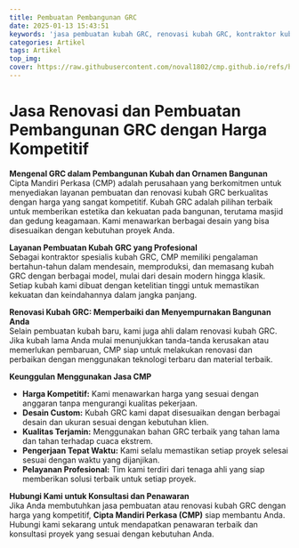 ```yaml
---
title: Pembuatan Pembangunan GRC
date: 2025-01-13 15:43:51
keywords: 'jasa pembuatan kubah GRC, renovasi kubah GRC, kontraktor kubah GRC, kubah masjid GRC, desain kubah GRC modern, desain kubah GRC klasik, harga kubah GRC, keunggulan kubah GRC, jasa renovasi kubah, kubah GRC tahan lama, spesialis kubah GRC, keindahan kubah GRC, pembangunan kubah GRC, layanan kubah GRC profesional, desain custom kubah GRC, teknologi kubah GRC, material terbaik kubah GRC, pembuatan kubah berkualitas, renovasi kubah masjid, jasa kubah GRC kompetitif'
categories: Artikel
tags: Artikel
top_img:
cover: https://raw.githubusercontent.com/noval1802/cmp.github.io/refs/heads/main/asset/IMG_9033.jpg
---
```


# **Jasa Renovasi dan Pembuatan Pembangunan GRC dengan Harga Kompetitif**

**Mengenal GRC dalam Pembangunan Kubah dan Ornamen Bangunan**  
Cipta Mandiri Perkasa (CMP) adalah perusahaan yang berkomitmen untuk menyediakan layanan pembuatan dan renovasi kubah GRC berkualitas dengan harga yang sangat kompetitif. Kubah GRC adalah pilihan terbaik untuk memberikan estetika dan kekuatan pada bangunan, terutama masjid dan gedung keagamaan. Kami menawarkan berbagai desain yang bisa disesuaikan dengan kebutuhan proyek Anda.

**Layanan Pembuatan Kubah GRC yang Profesional**  
Sebagai kontraktor spesialis kubah GRC, CMP memiliki pengalaman bertahun-tahun dalam mendesain, memproduksi, dan memasang kubah GRC dengan berbagai model, mulai dari desain modern hingga klasik. Setiap kubah kami dibuat dengan ketelitian tinggi untuk memastikan kekuatan dan keindahannya dalam jangka panjang.

**Renovasi Kubah GRC: Memperbaiki dan Menyempurnakan Bangunan Anda**  
Selain pembuatan kubah baru, kami juga ahli dalam renovasi kubah GRC. Jika kubah lama Anda mulai menunjukkan tanda-tanda kerusakan atau memerlukan pembaruan, CMP siap untuk melakukan renovasi dan perbaikan dengan menggunakan teknologi terbaru dan material terbaik.

**Keunggulan Menggunakan Jasa CMP**  
- **Harga Kompetitif:** Kami menawarkan harga yang sesuai dengan anggaran tanpa mengurangi kualitas pekerjaan.  
- **Desain Custom:** Kubah GRC kami dapat disesuaikan dengan berbagai desain dan ukuran sesuai dengan kebutuhan klien.  
- **Kualitas Terjamin:** Menggunakan bahan GRC terbaik yang tahan lama dan tahan terhadap cuaca ekstrem.  
- **Pengerjaan Tepat Waktu:** Kami selalu memastikan setiap proyek selesai sesuai dengan waktu yang dijanjikan.  
- **Pelayanan Profesional:** Tim kami terdiri dari tenaga ahli yang siap memberikan solusi terbaik untuk setiap proyek.

**Hubungi Kami untuk Konsultasi dan Penawaran**  
Jika Anda membutuhkan jasa pembuatan atau renovasi kubah GRC dengan harga yang kompetitif, **Cipta Mandiri Perkasa (CMP)** siap membantu Anda. Hubungi kami sekarang untuk mendapatkan penawaran terbaik dan konsultasi proyek yang sesuai dengan kebutuhan Anda.
